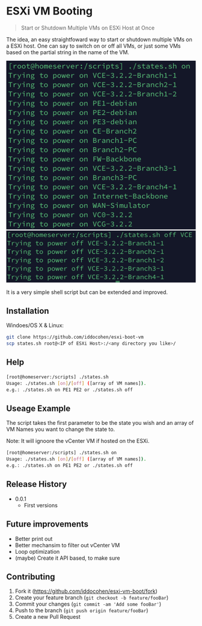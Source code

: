 # ESXi VM Booting
> Start or Shutdown Multiple VMs on ESXi Host at Once 

The idea, an easy straightfoward way to start or shutdown multiple VMs on a ESXi host.
One can say to switch on or off all VMs, or just some VMs based on the partial string in the name of the VM. 

![](state_on.png)
![](state_off_partial.png)

It is a very simple shell script but can be extended and improved.

## Installation

Windoes/OS X & Linux:

```sh
git clone https://github.com/iddocohen/esxi-boot-vm
scp states.sh root@<IP of ESXi Host>:/<any directory you like>/
```

## Help

```sh
[root@homeserver:/scripts] ./states.sh 
Usage: ./states.sh [on]/[off] ([array of VM names]).
e.g.: ./states.sh on PE1 PE2 or ./states.sh off

```

## Useage Example

The script takes the first parameter to be the state you wish and an array of VM Names you want to change the state to.

Note: It will ignoore the vCenter VM if hosted on the ESXi. 

```sh
[root@homeserver:/scripts] ./states.sh on  
Usage: ./states.sh [on]/[off] ([array of VM names]).
e.g.: ./states.sh on PE1 PE2 or ./states.sh off

```

## Release History

* 0.0.1
    * First versions

## Future improvements

* Better print out
* Better mechansim to filter out vCenter VM 
* Loop optimization
* (maybe) Create it API based, to make sure

## Contributing

1. Fork it (<https://github.com/iddocohen/esxi-vm-boot/fork>)
2. Create your feature branch (`git checkout -b feature/fooBar`)
3. Commit your changes (`git commit -am 'Add some fooBar'`)
4. Push to the branch (`git push origin feature/fooBar`)
5. Create a new Pull Request

<!-- Markdown link & img dfn's -->
[wiki]: https://github.com/iddocohen/esx-vm-boot/wiki
